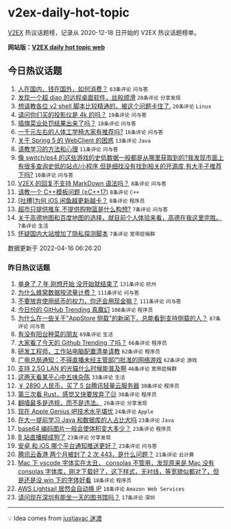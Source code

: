 # v2ex-daily-hot-topic

[V2EX](https://www.v2ex.com/) 热议话题榜，记录从 2020-12-18 日开始的 V2EX 热议话题榜单。

**网站版：[V2EX daily hot topic web](https://boojack.github.io/v2ex-daily-hot-topic-web/)**

## 今日热议话题

<!-- TODAY BEGIN -->

1. [人在国内，钱在国外，如何消费？](https://www.v2ex.com/t/847307) `63条评论` `问与答`
1. [发现一个超 diao 的远程桌面软件，丝般顺滑](https://www.v2ex.com/t/847280) `28条评论` `分享发现`
1. [想请教各位 v2 shell 脚本比较精通的，被这个问题卡住了.](https://www.v2ex.com/t/847275) `20条评论` `Linux`
1. [请问你们买的投影仪是 4k 的吗？](https://www.v2ex.com/t/847303) `19条评论` `问与答`
1. [插旗菜业处罚结果出来了吗？](https://www.v2ex.com/t/847277) `18条评论` `问与答`
1. [一千元左右的人体工学椅大家有推荐吗?](https://www.v2ex.com/t/847274) `16条评论` `问与答`
1. [关于 Spring 5 的 WebClient 的困惑](https://www.v2ex.com/t/847291) `13条评论` `Java`
1. [请教学习的方法和心理](https://www.v2ex.com/t/847278) `11条评论` `问与答`
1. [像 switch/ps4 的这些游戏的史低数据一般都是从哪里获取到的?我发现市面上有很多查询史低的站点/小程序,但是细找没有找到相关的开源库,有大手子推荐下吗?](https://www.v2ex.com/t/847281) `10条评论` `问与答`
1. [V2EX 的回复不支持 MarkDown 语法吗？](https://www.v2ex.com/t/847311) `8条评论` `问与答`
1. [请教一个 C++模板问题 (≥C++17)](https://www.v2ex.com/t/847305) `8条评论` `C++`
1. [[吐槽]为何 iOS 闲鱼越更新越卡？](https://www.v2ex.com/t/847300) `8条评论` `程序员`
1. [超市只提供推车,不提供购物篮是什么构想?](https://www.v2ex.com/t/847316) `7条评论` `问与答`
1. [关于高德地图和百度地图的选择，就目前个人体验来看，高德在我这里完胜。](https://www.v2ex.com/t/847309) `7条评论` `生活`
1. [怀疑国内大站增加了隐私探测脚本](https://www.v2ex.com/t/847289) `7条评论` `宽带症候群`

数据更新于 2022-04-16 06:26:20

<!-- TODAY END -->

### 昨日热议话题

<!-- YESTERDAY BEGIN -->

1. [单身了 7 年 刚想开始 没开始就结束了](https://www.v2ex.com/t/847085) `131条评论` `杭州`
1. [为什么蜂窝数据按流量计费？](https://www.v2ex.com/t/847064) `111条评论` `问与答`
1. [不要放弃使用纸币的权力，你还会用现金嘛？](https://www.v2ex.com/t/847170) `111条评论` `问与答`
1. [今日份的 GitHub Trending 真魔幻](https://www.v2ex.com/t/847082) `108条评论` `程序员`
1. [为什么在一些关于"AppStore 侧载"的新闻下，总能看到支持侧载的人？](https://www.v2ex.com/t/847162) `87条评论` `问与答`
1. [有没有阳台种菜的朋友](https://www.v2ex.com/t/847118) `69条评论` `生活`
1. [大家看了今天的 Github Trending 了吗？](https://www.v2ex.com/t/847113) `66条评论` `程序员`
1. [研发工程师，工作站电脑配置清单请教](https://www.v2ex.com/t/847098) `62条评论` `程序员`
1. [广电总局通知：不得直播未经主管部门批准的网络游戏](https://www.v2ex.com/t/847101) `62条评论` `游戏`
1. [支持 2.5G LAN 的光猫什么时候能普及啊](https://www.v2ex.com/t/847063) `46条评论` `宽带症候群`
1. [这两天看某乎心中五味杂陈](https://www.v2ex.com/t/847172) `33条评论` `生活`
1. [￥ 2890 人民币，买了 5 台腾讯轻量云服务器](https://www.v2ex.com/t/847223) `30条评论` `程序员`
1. [第三次看 Rust，感觉又快要放弃了😥](https://www.v2ex.com/t/847187) `30条评论` `程序员`
1. [翻墙最多是违规，而不是违法。](https://www.v2ex.com/t/847231) `26条评论` `分享发现`
1. [现在 Apple Genius 吧技术水平堪忧](https://www.v2ex.com/t/847121) `24条评论` `Apple`
1. [在大一提前学习 Java 和数据库的人占比大吗](https://www.v2ex.com/t/847251) `23条评论` `Java`
1. [base64 编码图片一般会使体积变大多少？](https://www.v2ex.com/t/847238) `23条评论` `程序员`
1. [B 站直播糊成狗了](https://www.v2ex.com/t/847219) `23条评论` `分享发现`
1. [安卓 和 iOS 哪个平台通知推送更好？](https://www.v2ex.com/t/847123) `23条评论` `问与答`
1. [腾讯云香港 两个月被封了 2 次 443，是什么问题？](https://www.v2ex.com/t/847190) `21条评论` `云计算`
1. [Mac 下 vscode 字体实在太丑， consolas 不管用，发现原来是 Mac 没有 consolas 字体库，刚才下载好了，这下样式，无衬线，等宽貌似都对了，但是还是没 win 下的字体好看](https://www.v2ex.com/t/847259) `18条评论` `程序员`
1. [AWS Lightsail 居然会自动换 IP](https://www.v2ex.com/t/847086) `18条评论` `Amazon Web Services`
1. [请问现在深圳有能坐一天的图书馆吗？](https://www.v2ex.com/t/847114) `17条评论` `深圳`

<!-- YESTERDAY END -->

---

💡 Idea comes from [justjavac 迷渡](https://github.com/justjavac/)
